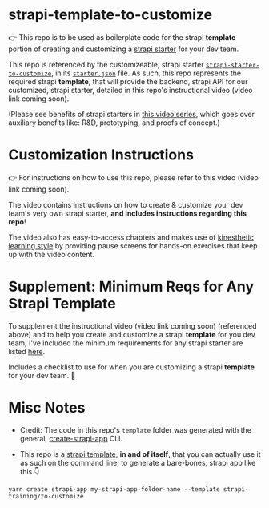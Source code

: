 # strapi-template-to-customize

👉 This repo is to be used as boilerplate code for the strapi **template** portion of creating and customizing a [strapi starter](https://strapi.io/blog/announcing-the-strapi-starter-cli) for your dev team.

This repo is referenced by the customizeable, strapi starter [`strapi-starter-to-customize`](https://github.com/strapi-training/strapi-starter-to-customize), in its [`starter.json`](https://github.com/strapi-training/strapi-starter-to-customize/blob/master/starter.json#L2) file.  As such, this repo represents the required strapi **template**, that will provide the backend, strapi API for our customized, strapi starter, detailed in this repo's instructional video (video link coming soon).

(Please see benefits of strapi starters in [this video series](https://strapi.training/videos/intro-to-auxiliary-benefits-to-strapi-starters), which goes over auxiliary benefits like: R&D, prototyping, and proofs of concept.)

# Customization Instructions

👉 For instructions on how to use this repo, please refer to this video (video link coming soon).

The video contains instructions on how to create & customize your dev team's very own strapi starter, **and includes instructions regarding this repo**!

The video also has easy-to-access chapters and makes use of [kinesthetic learning style](https://en.wikipedia.org/wiki/Kinesthetic_learning) by providing pause screens for hands-on exercises that keep up with the video content.

# Supplement: Minimum Reqs for Any Strapi Template
To supplement the instructional video (video link coming soon) (referenced above) and to help you create and customize a strapi **template** for you dev team, I've included the minimum requirements for any strapi starter are listed [here](minimum-requirements-for-a-strapi-template.md).

Includes a checklist to use for when you are customizing a strapi **template** for your dev team. 🙌

# Misc Notes
* Credit: The code in this repo's `template` folder was generated with the general, [create-strapi-app](https://github.com/strapi/strapi/tree/master/packages/create-strapi-app) CLI.

* This repo is a [strapi template](https://strapi.io/documentation/developer-docs/latest/setup-deployment-guides/installation/templates.html), **in and of itself**, that you can actually use it as such on the command line, to generate a bare-bones, strapi app like this 👇

```
yarn create strapi-app my-strapi-app-folder-name --template strapi-training/to-customize
```
